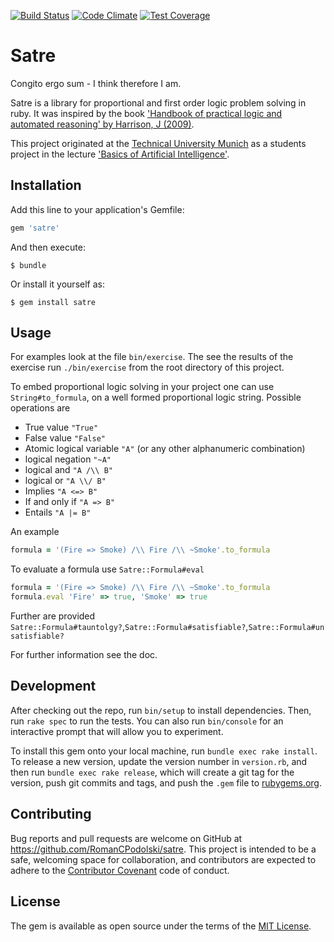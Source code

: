 [![Build Status](https://travis-ci.org/RomanCPodolski/satre.svg)](https://travis-ci.org/RomanCPodolski/satre)
[![Code Climate](https://codeclimate.com/github/RomanCPodolski/satre/badges/gpa.svg)](https://codeclimate.com/github/RomanCPodolski/satre)
[![Test Coverage](https://codeclimate.com/github/RomanCPodolski/satre/badges/coverage.svg)](https://codeclimate.com/github/RomanCPodolski/satre/coverage)

# Satre

Congito ergo sum - I think therefore I am.
  
Satre is a library for proportional and first order logic problem solving in ruby.
It was inspired by the book ['Handbook of practical logic and automated reasoning' by Harrison, J (2009)](http://www.cambridge.org/us/academic/subjects/computer-science/programming-languages-and-applied-logic/handbook-practical-logic-and-automated-reasoning).
  
This project originated at the [Technical University Munich](http://www.tum.de) as a students project in the lecture ['Basics of Artificial Intelligence'](http://www6.in.tum.de/Main/TeachingWs2014KuenstlicheIntelligenz).

## Installation

Add this line to your application's Gemfile:

```ruby
gem 'satre'
```

And then execute:

    $ bundle

Or install it yourself as:

    $ gem install satre

## Usage

For examples look at the file `bin/exercise`.
The see the results of the exercise run `./bin/exercise` from the root directory of this project.

To embed proportional logic solving in your project one can use `String#to_formula`, on a well formed proportional logic string.
Possible operations are

  * True value `"True"`
  * False value `"False"`
  * Atomic logical variable `"A"` (or any other alphanumeric combination)
  * logical negation `"~A"`
  * logical and `"A /\\ B"`
  * logical or `"A \\/ B"`
  * Implies `"A <=> B"`
  * If and only if `"A => B"`
  * Entails `"A |= B"`

An example

```ruby
formula = '(Fire => Smoke) /\\ Fire /\\ ~Smoke'.to_formula 
```

To evaluate a formula use `Satre::Formula#eval`

```ruby
formula = '(Fire => Smoke) /\\ Fire /\\ ~Smoke'.to_formula 
formula.eval 'Fire' => true, 'Smoke' => true
```

Further are provided `Satre::Formula#tauntolgy?`,`Satre::Formula#satisfiable?`,`Satre::Formula#unsatisfiable?`

For further information see the doc.

## Development

After checking out the repo, run `bin/setup` to install dependencies.
Then, run `rake spec` to run the tests.
You can also run `bin/console` for an interactive prompt that will allow you to experiment.

To install this gem onto your local machine, run `bundle exec rake install`.
To release a new version, update the version number in `version.rb`, and then run `bundle exec rake release`, which will create a git tag for the version, push git commits and tags, and push the `.gem` file to [rubygems.org](https://rubygems.org).

## Contributing

Bug reports and pull requests are welcome on GitHub at https://github.com/RomanCPodolski/satre.
This project is intended to be a safe, welcoming space for collaboration, and contributors are expected to adhere to the [Contributor Covenant](http://contributor-covenant.org) code of conduct.

## License

The gem is available as open source under the terms of the [MIT License](http://opensource.org/licenses/MIT).
